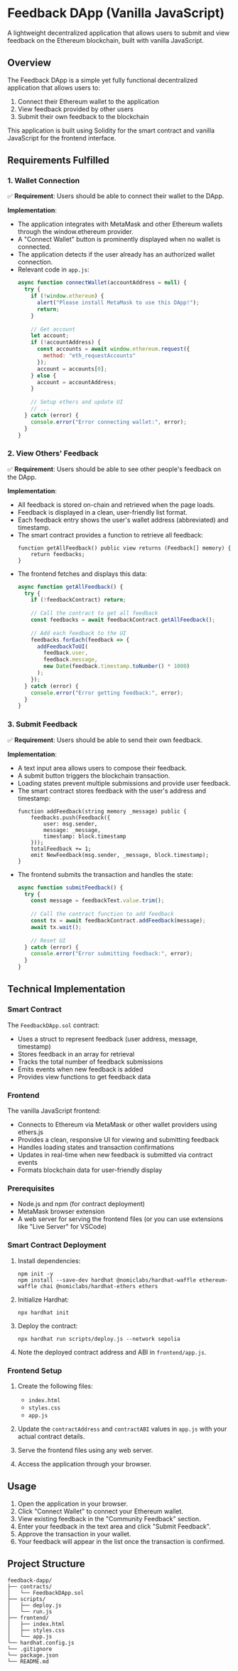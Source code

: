 # Feedback DApp (Vanilla JavaScript)

A lightweight decentralized application that allows users to submit and view feedback on the Ethereum blockchain, built with vanilla JavaScript.

## Overview

The Feedback DApp is a simple yet fully functional decentralized application that allows users to:
1. Connect their Ethereum wallet to the application
2. View feedback provided by other users
3. Submit their own feedback to the blockchain

This application is built using Solidity for the smart contract and vanilla JavaScript for the frontend interface.

## Requirements Fulfilled

### 1. Wallet Connection
✅ **Requirement**: Users should be able to connect their wallet to the DApp.

**Implementation**:
- The application integrates with MetaMask and other Ethereum wallets through the window.ethereum provider.
- A "Connect Wallet" button is prominently displayed when no wallet is connected.
- The application detects if the user already has an authorized wallet connection.
- Relevant code in `app.js`:
  ```javascript
  async function connectWallet(accountAddress = null) {
    try {
      if (!window.ethereum) {
        alert("Please install MetaMask to use this DApp!");
        return;
      }
      
      // Get account
      let account;
      if (!accountAddress) {
        const accounts = await window.ethereum.request({ 
          method: "eth_requestAccounts" 
        });
        account = accounts[0];
      } else {
        account = accountAddress;
      }
      
      // Setup ethers and update UI
      // ...
    } catch (error) {
      console.error("Error connecting wallet:", error);
    }
  }
  ```

### 2. View Others' Feedback
✅ **Requirement**: Users should be able to see other people's feedback on the DApp.

**Implementation**:
- All feedback is stored on-chain and retrieved when the page loads.
- Feedback is displayed in a clean, user-friendly list format.
- Each feedback entry shows the user's wallet address (abbreviated) and timestamp.
- The smart contract provides a function to retrieve all feedback:
  ```solidity
  function getAllFeedback() public view returns (Feedback[] memory) {
      return feedbacks;
  }
  ```
- The frontend fetches and displays this data:
  ```javascript
  async function getAllFeedback() {
    try {
      if (!feedbackContract) return;
      
      // Call the contract to get all feedback
      const feedbacks = await feedbackContract.getAllFeedback();
      
      // Add each feedback to the UI
      feedbacks.forEach(feedback => {
        addFeedbackToUI(
          feedback.user,
          feedback.message,
          new Date(feedback.timestamp.toNumber() * 1000)
        );
      });
    } catch (error) {
      console.error("Error getting feedback:", error);
    }
  }
  ```

### 3. Submit Feedback
✅ **Requirement**: Users should be able to send their own feedback.

**Implementation**:
- A text input area allows users to compose their feedback.
- A submit button triggers the blockchain transaction.
- Loading states prevent multiple submissions and provide user feedback.
- The smart contract stores feedback with the user's address and timestamp:
  ```solidity
  function addFeedback(string memory _message) public {
      feedbacks.push(Feedback({
          user: msg.sender,
          message: _message,
          timestamp: block.timestamp
      }));
      totalFeedback += 1;
      emit NewFeedback(msg.sender, _message, block.timestamp);
  }
  ```
- The frontend submits the transaction and handles the state:
  ```javascript
  async function submitFeedback() {
    try {
      const message = feedbackText.value.trim();
      
      // Call the contract function to add feedback
      const tx = await feedbackContract.addFeedback(message);
      await tx.wait();
      
      // Reset UI
    } catch (error) {
      console.error("Error submitting feedback:", error);
    }
  }
  ```

## Technical Implementation

### Smart Contract
The `FeedbackDApp.sol` contract:
- Uses a struct to represent feedback (user address, message, timestamp)
- Stores feedback in an array for retrieval
- Tracks the total number of feedback submissions
- Emits events when new feedback is added
- Provides view functions to get feedback data

### Frontend
The vanilla JavaScript frontend:
- Connects to Ethereum via MetaMask or other wallet providers using ethers.js
- Provides a clean, responsive UI for viewing and submitting feedback
- Handles loading states and transaction confirmations
- Updates in real-time when new feedback is submitted via contract events
- Formats blockchain data for user-friendly display


### Prerequisites
- Node.js and npm (for contract deployment)
- MetaMask browser extension
- A web server for serving the frontend files (or you can use extensions like "Live Server" for VSCode)

### Smart Contract Deployment
1. Install dependencies:
   ```
   npm init -y
   npm install --save-dev hardhat @nomiclabs/hardhat-waffle ethereum-waffle chai @nomiclabs/hardhat-ethers ethers
   ```

2. Initialize Hardhat:
   ```
   npx hardhat init
   ```

3. Deploy the contract:
   ```
   npx hardhat run scripts/deploy.js --network sepolia
   ```

4. Note the deployed contract address and ABI in `frontend/app.js`.

### Frontend Setup
1. Create the following files:
   - `index.html`
   - `styles.css`
   - `app.js`

2. Update the `contractAddress` and `contractABI` values in `app.js` with your actual contract details.

3. Serve the frontend files using any web server.

4. Access the application through your browser.

## Usage
1. Open the application in your browser.
2. Click "Connect Wallet" to connect your Ethereum wallet.
3. View existing feedback in the "Community Feedback" section.
4. Enter your feedback in the text area and click "Submit Feedback".
5. Approve the transaction in your wallet.
6. Your feedback will appear in the list once the transaction is confirmed.

## Project Structure
```
feedback-dapp/
├── contracts/
│   └── FeedbackDApp.sol
├── scripts/
│   ├── deploy.js
│   └── run.js
├── frontend/
│   ├── index.html
│   ├── styles.css
│   └── app.js
└── hardhat.config.js
└── .gitignore
└── package.json
└── README.md
```

